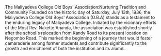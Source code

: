 The Maliyadeva College Old Boys' Association:Nurturing Tradition and Community Founded on the historic day of Saturday, July 13th, 1936, the Maliyadeva College Old Boys' Association (O.B.A) stands as a testament to the enduring legacy of Maliyadeva College. Initiated by the visionary efforts of the Most Rev. Nakette Ananda, the association was established shortly after the school's relocation from Kandy Road to its present location on Negombo Road. This marked the beginning of a journey that would foster camaraderie among former students and contribute significantly to the growth and enrichment of both the institution and its alumni.